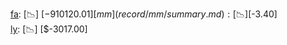 [fa](record/fa/summary.md): [📉] [$-910120.01]  
[mm](record/mm/summary.md): [📉] [$-3.40]  
[ly](record/ly/summary.md): [📉] [$-3017.00]  
